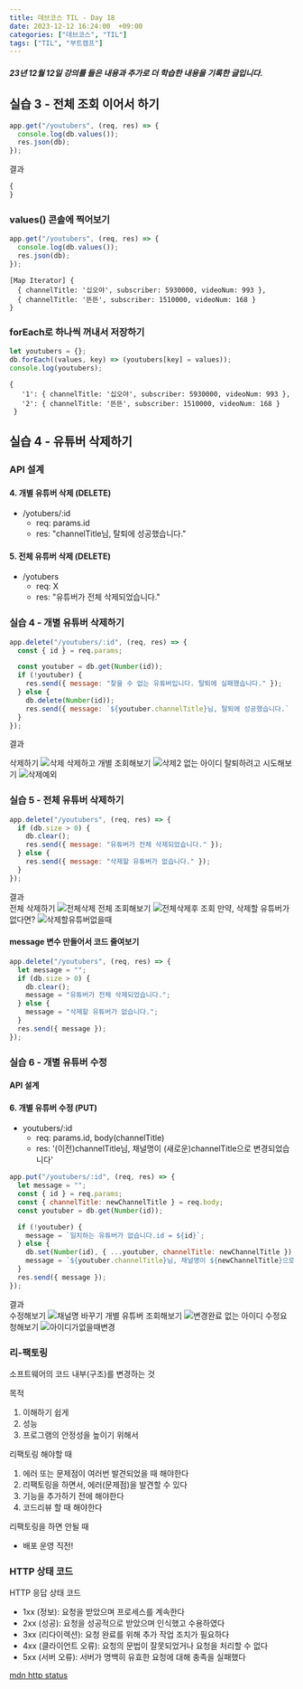 ```yaml
---
title: 데브코스 TIL - Day 18
date: 2023-12-12 16:24:00  +09:00
categories: ["데브코스", "TIL"]
tags: ["TIL", "부트캠프"]
---
```


##### 23년 12월 12일 강의를 들은 내용과 추가로 더 학습한 내용을 기록한 글입니다.

## 실습 3 - 전체 조회 이어서 하기

```js
app.get("/youtubers", (req, res) => {
  console.log(db.values());
  res.json(db);
});
```

결과

```js
{
}
```

### values() 콘솔에 찍어보기

```js
app.get("/youtubers", (req, res) => {
  console.log(db.values());
  res.json(db);
});
```

```
[Map Iterator] {
  { channelTitle: '십오야', subscriber: 5930000, videoNum: 993 },
  { channelTitle: '뜬뜬', subscriber: 1510000, videoNum: 168 }
}
```

### forEach로 하나씩 꺼내서 저장하기

```js
let youtubers = {};
db.forEach((values, key) => (youtubers[key] = values));
console.log(youtubers);
```

```
{
   '1': { channelTitle: '십오야', subscriber: 5930000, videoNum: 993 },
   '2': { channelTitle: '뜬뜬', subscriber: 1510000, videoNum: 168 }
 }
```

## 실습 4 - 유튜버 삭제하기

### API 설계

#### 4. 개별 유튜버 삭제 (DELETE)

- /yotubers/:id
  - req: params.id
  - res: "channelTitle님, 탈퇴에 성공했습니다."

#### 5. 전체 유튜버 삭제 (DELETE)

- /yotubers
  - req: X
  - res: "유튜버가 전체 삭제되었습니다."

### 실습 4 - 개별 유튜버 삭제하기

```js
app.delete("/youtubers/:id", (req, res) => {
  const { id } = req.params;

  const youtuber = db.get(Number(id));
  if (!youtuber) {
    res.send({ message: "찾을 수 없는 유튜버입니다. 탈퇴에 실패했습니다." });
  } else {
    db.delete(Number(id));
    res.send({ message: `${youtuber.channelTitle}님, 탈퇴에 성공했습니다.` });
  }
});
```

결과

삭제하기
![삭제](https://github.com/hyemin12/hyemin12.github.io/assets/66300732/e0ceb3b7-0eff-4e1f-83d3-4aa4b338f8a5)
삭제하고 개별 조회해보기
![삭제2](https://github.com/hyemin12/hyemin12.github.io/assets/66300732/01754abf-8b48-4c48-81fc-1f06834db5c4)
없는 아이디 탈퇴하려고 시도해보기
![삭제예외](https://github.com/hyemin12/hyemin12.github.io/assets/66300732/4a7a2fe5-adc9-4ac6-aa46-a3f7a33dd167)

### 실습 5 - 전체 유튜버 삭제하기

```js
app.delete("/youtubers", (req, res) => {
  if (db.size > 0) {
    db.clear();
    res.send({ message: "유튜버가 전체 삭제되었습니다." });
  } else {
    res.send({ message: "삭제할 유튜버가 없습니다." });
  }
});
```

결과  
전체 삭제하기
![전체삭제](https://github.com/hyemin12/hyemin12.github.io/assets/66300732/d36d9c6b-9267-470e-86a0-7cd1464b8b64)
전체 조회해보기
![전체삭제후 조회](https://github.com/hyemin12/hyemin12.github.io/assets/66300732/55828fe6-c619-4c7d-9847-de9a04c4bbe9)
만약, 삭제할 유튜버가 없다면?
![삭제할유튜버없을때](https://github.com/hyemin12/hyemin12.github.io/assets/66300732/827f446e-f5f0-467f-8c3a-9bdd1246006d)

#### message 변수 만들어서 코드 줄여보기

```js
app.delete("/youtubers", (req, res) => {
  let message = "";
  if (db.size > 0) {
    db.clear();
    message = "유튜버가 전체 삭제되었습니다.";
  } else {
    message = "삭제할 유튜버가 없습니다.";
  }
  res.send({ message });
});
```

### 실습 6 - 개별 유튜버 수정

#### API 설계

#### 6. 개별 유튜버 수정 (PUT)

- youtubers/:id
  - req: params.id, body(channelTitle)
  - res: '(이전)channelTitle님, 채널명이 (새로운)channelTitle으로 변경되었습니다'

```js
app.put("/youtubers/:id", (req, res) => {
  let message = "";
  const { id } = req.params;
  const { channelTitle: newChannelTitle } = req.body;
  const youtuber = db.get(Number(id));

  if (!youtuber) {
    message = `일치하는 유튜버가 없습니다.id = ${id}`;
  } else {
    db.set(Number(id), { ...youtuber, channelTitle: newChannelTitle });
    message = `${youtuber.channelTitle}님, 채널명이 ${newChannelTitle}으로 변경되었습니다`;
  }
  res.send({ message });
});
```

결과  
수정해보기
![채널명 바꾸기](https://github.com/hyemin12/hyemin12.github.io/assets/66300732/e303bf23-007f-4f1c-a202-99b3cdd25a86)
개별 유튜버 조회해보기
![변경완료](https://github.com/hyemin12/hyemin12.github.io/assets/66300732/294d9a89-c2d3-450c-a764-84bf60a08532)
없는 아이디 수정요청해보기
![아이디가없을때변경](https://github.com/hyemin12/hyemin12.github.io/assets/66300732/1399318c-9109-4d43-8aa3-2af774683a5a)

### 리-팩토링

소프트웨어의 코드 내부(구조)를 변경하는 것

목적

1. 이해하기 쉽게
2. 성능
3. 프로그램의 안정성을 높이기 위해서

리팩토링 해야할 때

1. 에러 또는 문제점이 여러번 발견되었을 때 해야한다
2. 리팩토링을 하면서, 에러(문제점)을 발견할 수 있다
3. 기능을 추가하기 전에 해야한다
4. 코드리뷰 할 때 해야한다

리팩토링을 하면 안될 때

- 배포 운영 직전!

### HTTP 상태 코드

HTTP 응답 상태 코드

- 1xx (정보): 요청을 받았으며 프로세스를 계속한다
- 2xx (성공): 요청을 성공적으로 받았으며 인식했고 수용하였다
- 3xx (리다이렉션): 요청 완료를 위해 추가 작업 조치가 필요하다
- 4xx (클라이언트 오류): 요청의 문법이 잘못되었거나 요청을 처리할 수 없다
- 5xx (서버 오류): 서버가 명백히 유효한 요청에 대해 충족을 실패했다

[mdn http status](https://developer.mozilla.org/ko/docs/Web/HTTP/Status)
